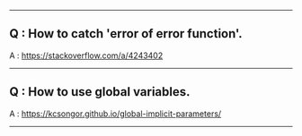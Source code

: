 
---

## Q : How to catch 'error of error function'.

A : https://stackoverflow.com/a/4243402


---

## Q : How to use global variables.

A : https://kcsongor.github.io/global-implicit-parameters/

---
